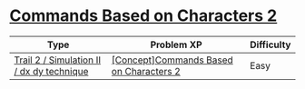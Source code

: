 # [Commands Based on Characters 2](https://www.codetree.ai/trails/complete/curated-cards/intro-text-based-commands2)

|Type|Problem XP|Difficulty|
|---|---|---|
|[Trail 2 / Simulation II / dx dy technique](https://www.codetree.ai/trail-info/novice-mid/)|[[Concept]Commands Based on Characters 2](https://www.codetree.ai/trails/complete/curated-cards/intro-text-based-commands2/)|Easy|

